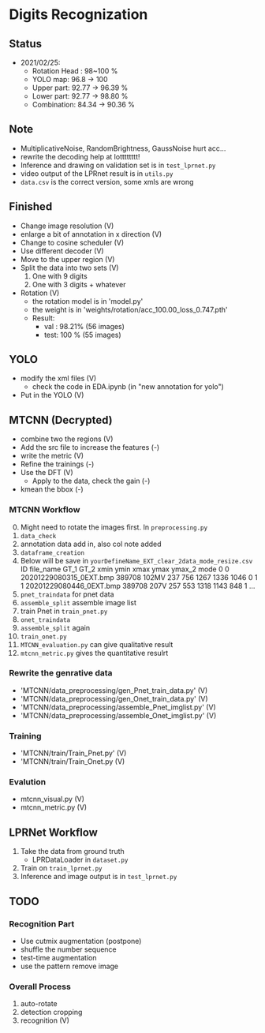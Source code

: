 # Digits Recognization

## Status
* 2021/02/25:
  * Rotation Head : 98~100 %
  * YOLO map: 96.8 -> 100
  * Upper part: 92.77 -> 96.39 %
  * Lower part: 92.77 -> 98.80 %
  * Combination: 84.34 -> 90.36 %

## Note
* MultiplicativeNoise, RandomBrightness, GaussNoise hurt acc...
* rewrite the decoding help at lotttttttt!
* Inference and drawing on validation set is in `test_lprnet.py`
* video output of the LPRnet result is in `utils.py`
* `data.csv` is the correct version, some xmls are wrong

## Finished
* Change image resolution (V)
* enlarge a bit of annotation in x direction (V)
* Change to cosine scheduler (V)
* Use different decoder (V)
* Move to the upper region (V)
* Split the data into two sets (V)
   1. One with 9 digits
   2. One with 3 digits + whatever
* Rotation (V)
  * the rotation model is in 'model.py'
  * the weight is in 'weights/rotation/acc_100.00_loss_0.747.pth'
  * Result: 
    * val : 98.21% (56 images)
    * test: 100  % (55 images)

## YOLO
* modify the xml files (V)
  * check the code in EDA.ipynb (in "new annotation for yolo")
* Put in the YOLO (V)

## MTCNN (Decrypted)
* combine two the regions (V)
* Add the src file to increase the features (-)
* write the metric (V)
* Refine the trainings (-)
* Use the DFT (V)
  * Apply to the data, check the gain (-)
* kmean the bbox (-)

### MTCNN Workflow
0. Might need to rotate the images first.
In `preprocessing.py`
1. `data_check`
2. annotation data add in, also col note added
3. `dataframe_creation`
4. Below will be save in `yourDefineName_EXT_clear_2data_mode_resize.csv`
   ID                file_name    GT_1   GT_2 xmin ymin  xmax  ymax  ymax_2  mode
0   0  20201229080315_0EXT.bmp  389708  102MV  237  756  1267  1336    1046     0
1   1  20201229080446_0EXT.bmp  389708   207V  257  553  1318  1143     848     1
...
5. `pnet_traindata` for pnet data
6. `assemble_split` assemble image list
7. train Pnet in `train_pnet.py`
8. `onet_traindata`
9. `assemble_split` again
10. `train_onet.py`
11. `MTCNN_evaluation.py` can give qualitative result
12. `mtcnn_metric.py` gives the quantitative resulrt

### Rewrite the genrative data
* 'MTCNN/data_preprocessing/gen_Pnet_train_data.py' (V)
* 'MTCNN/data_preprocessing/gen_Onet_train_data.py' (V)
* 'MTCNN/data_preprocessing/assemble_Pnet_imglist.py' (V)
* 'MTCNN/data_preprocessing/assemble_Onet_imglist.py' (V)

### Training
* 'MTCNN/train/Train_Pnet.py' (V)
* 'MTCNN/train/Train_Onet.py (V)

### Evalution
* mtcnn_visual.py (V)
* mtcnn_metric.py (V)


## LPRNet Workflow
1. Take the data from ground truth
   * LPRDataLoader in `dataset.py`
2. Train on `train_lprnet.py`
3. Inference and image output is in `test_lprnet.py`

## TODO
### Recognition Part
* Use cutmix augmentation (postpone)
* shuffle the number sequence
* test-time augmentation
* use the pattern remove image

### Overall Process
1. auto-rotate 
2. detection cropping
3. recognition (V)

